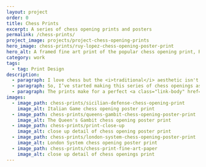 ```yaml
---
layout: project
order: 0
title: Chess Prints
excerpt: A series of chess opening prints and posters
permalink: /chess-prints/
project_image: projects/project-chess-opening-prints
hero_image: chess-prints/ruy-lopez-chess-opening-poster-print
hero_alt: A framed fine art print of the popular chess opening print, Ruy Lopez (Spanish Game).
category: work
tags:
  - tag: Print Design
description:
  - paragraph: I love chess but the <i>traditional</i> aesthetic isn't to my taste. I’ve been looking for an excuse to make something that’s a bit more elegant and minimal.
  - paragraph: So, I’ve started making this series of chess openings as art prints. They are printed on lovely fine art (slightly textured) 200gsm paper and are now available to buy on <a class="link-body" href="https://www.etsy.com/shop/DaveMullenJnr">Etsy</a>.
  - paragraph: The prints make for a perfect <a class="link-body" href="https://www.etsy.com/listing/1116098731/ruy-lopez-chess-opening-print">chess gift</a> for a player (or yourself), and are available to purchase in the UK, USA, Europe, and Australia.
images:
  - image_path: chess-prints/sicilian-defense-chess-opening-print
    image_alt: Italian Game chess opening poster print
  - image_path: chess-prints/queens-gambit-chess-opening-poster-print
    image_alt: The Queen's Gambit chess opening poster print
  - image_path: chess-prints/print-close-up
    image_alt: close up detail of chess opening poster print
  - image_path: chess-prints/london-system-chess-opening-poster-print
    image_alt: London System chess opening poster print
  - image_path: chess-prints/chess-print-fine-art-paper
    image_alt: close up detail of chess openings print
---
```

